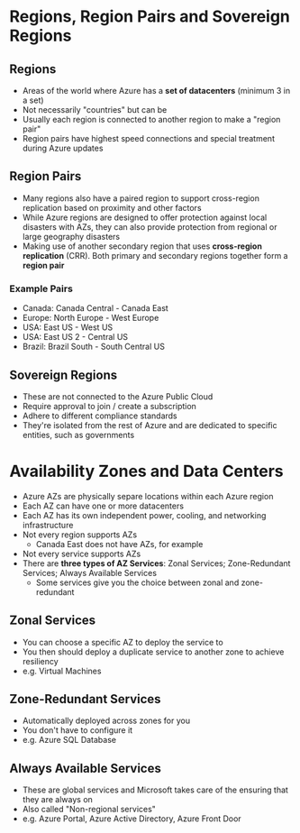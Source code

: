 # Regions, Region Pairs and Sovereign Regions
## Regions
- Areas of the world where Azure has a **set of datacenters** (minimum 3 in a set)
- Not necessarily "countries" but can be
- Usually each region is connected to another region to make a "region pair"
- Region pairs have highest speed connections and special treatment during Azure updates
## Region Pairs
- Many regions also have a paired region to support cross-region replication based on proximity and other factors
- While Azure regions are designed to offer protection against local disasters with AZs, they can also provide protection from regional or large geography disasters
- Making use of another secondary region that uses **cross-region replication** (CRR). Both primary and secondary regions together form a **region pair**
### Example Pairs
- Canada: Canada Central - Canada East
- Europe: North Europe - West Europe
- USA: East US - West US
- USA: East US 2 - Central US
- Brazil: Brazil South - South Central US
## Sovereign Regions
- These are not connected to the Azure Public Cloud
- Require approval to join / create a subscription
- Adhere to different compliance standards
- They're isolated from the rest of Azure and are dedicated to specific entities, such as governments
# Availability Zones and Data Centers
- Azure AZs are physically separe locations within each Azure region
- Each AZ can have one or more datacenters
- Each AZ has its own independent power, cooling, and networking infrastructure
- Not every region supports AZs
	- Canada East does not have AZs, for example
- Not every service supports AZs
- There are **three types of AZ Services**: Zonal Services; Zone-Redundant Services; Always Available Services
	- Some services give you the choice between zonal and zone-redundant
## Zonal Services
- You can choose a specific AZ to deploy the service to
- You then should deploy a duplicate service to another zone to achieve resiliency
- e.g. Virtual Machines
## Zone-Redundant Services
- Automatically deployed across zones for you
- You don't have to configure it
- e.g. Azure SQL Database
## Always Available Services
- These are global services and Microsoft takes care of the ensuring that they are always on
- Also called "Non-regional services"
- e.g. Azure Portal, Azure Active Directory, Azure Front Door

